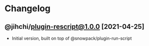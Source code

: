 # Changelog

## @jihchi/plugin-rescript@1.0.0 [2021-04-25]

- Initial version, built on top of @snowpack/plugin-run-script
